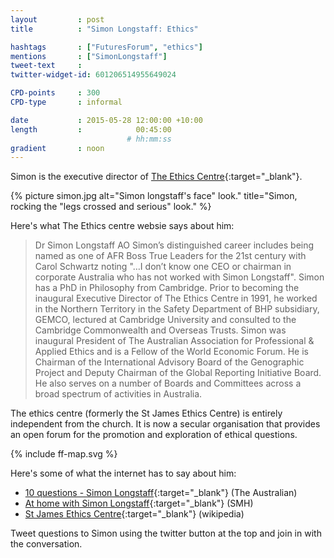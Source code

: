 ```yaml
---
layout         : post
title          : "Simon Longstaff: Ethics"

hashtags       : ["FuturesForum", "ethics"]
mentions       : ["SimonLongstaff"] 
tweet-text     :
twitter-widget-id: 601206514955649024

CPD-points     : 300
CPD-type       : informal

date           : 2015-05-28 12:00:00 +10:00
length         :            00:45:00
                          # hh:mm:ss
gradient       : noon
---
```

Simon is the executive director of [The Ethics Centre](http://www.ethics.org.au/){:target="_blank"}. 

{% picture simon.jpg alt="Simon longstaff's face" look." title="Simon, rocking the "legs crossed and serious" look." %}

Here's what The Ethics centre websie says about him:

> Dr Simon Longstaff AO
> Simon’s distinguished career includes being named as one of AFR Boss True Leaders for the 21st century with Carol Schwartz noting "…I don’t know one CEO or chairman in corporate Australia who has not worked with Simon Longstaff". Simon has a PhD in Philosophy from Cambridge. Prior to becoming the inaugural Executive Director of The Ethics Centre in 1991, he worked in the Northern Territory in the Safety Department of BHP subsidiary, GEMCO, lectured at Cambridge University and consulted to the Cambridge Commonwealth and Overseas Trusts. Simon was inaugural President of The Australian Association for Professional & Applied Ethics and is a Fellow of the World Economic Forum. He is Chairman of the International Advisory Board of the Genographic Project and Deputy Chairman of the Global Reporting Initiative Board. He also serves on a number of Boards and Committees across a broad spectrum of activities in Australia.
 
The ethics centre (formerly the St James Ethics Centre) is entirely independent from the church. It is now a secular organisation that provides an open forum for the promotion and exploration of ethical questions.

<div class="the-map flensing-deck">{% include ff-map.svg %}</div>

Here's some of what the internet has to say about him:

* [10 questions - Simon Longstaff](http://www.theaustralian.com.au/life/weekend-australian-magazine/questions-simon-longstaff/story-e6frg8h6-1226049959062){:target="_blank"} (The Australian)
* [At home with Simon Longstaff](http://www.smh.com.au/national/at-home-with-simon-longstaff-20130504-2izen.html){:target="_blank"} (SMH)
* [St James Ethics Centre](http://en.wikipedia.org/wiki/St_James_Ethics_Centre){:target="_blank"} (wikipedia)

Tweet questions to Simon using the twitter button at the top and join in with the conversation.
